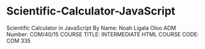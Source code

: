 # Scientific-Calculator-JavaScript
Scientific Calculator in JavaScript By 
Name: Noah Ligala Oloo
ADM Number: COM/40/15
COURSE TITLE: INTERMEDIATE HTML
COURSE CODE: COM 335


